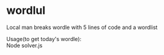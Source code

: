 # wordlul
Local man breaks wordle with 5 lines of code and a wordlist

Usage(to get today's wordle):
<br>
Node solver.js
